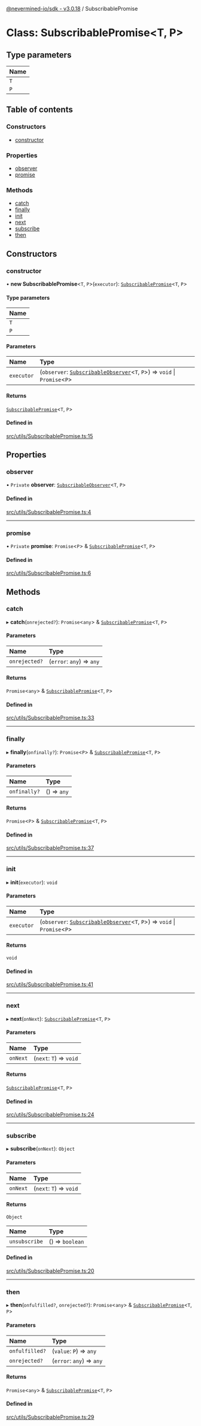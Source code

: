 [@nevermined-io/sdk - v3.0.18](../code-reference.md) / SubscribablePromise

# Class: SubscribablePromise\<T, P\>

## Type parameters

| Name |
| :--- |
| `T`  |
| `P`  |

## Table of contents

### Constructors

- [constructor](SubscribablePromise.md#constructor)

### Properties

- [observer](SubscribablePromise.md#observer)
- [promise](SubscribablePromise.md#promise)

### Methods

- [catch](SubscribablePromise.md#catch)
- [finally](SubscribablePromise.md#finally)
- [init](SubscribablePromise.md#init)
- [next](SubscribablePromise.md#next)
- [subscribe](SubscribablePromise.md#subscribe)
- [then](SubscribablePromise.md#then)

## Constructors

### constructor

• **new SubscribablePromise**\<`T`, `P`\>(`executor`): [`SubscribablePromise`](SubscribablePromise.md)\<`T`, `P`\>

#### Type parameters

| Name |
| :--- |
| `T`  |
| `P`  |

#### Parameters

| Name       | Type                                                                                                      |
| :--------- | :-------------------------------------------------------------------------------------------------------- |
| `executor` | (`observer`: [`SubscribableObserver`](SubscribableObserver.md)\<`T`, `P`\>) => `void` \| `Promise`\<`P`\> |

#### Returns

[`SubscribablePromise`](SubscribablePromise.md)\<`T`, `P`\>

#### Defined in

[src/utils/SubscribablePromise.ts:15](https://github.com/nevermined-io/sdk-js/blob/5a87eb38c1c2c3e15829bd6357608ed347da321e/src/utils/SubscribablePromise.ts#L15)

## Properties

### observer

• `Private` **observer**: [`SubscribableObserver`](SubscribableObserver.md)\<`T`, `P`\>

#### Defined in

[src/utils/SubscribablePromise.ts:4](https://github.com/nevermined-io/sdk-js/blob/5a87eb38c1c2c3e15829bd6357608ed347da321e/src/utils/SubscribablePromise.ts#L4)

---

### promise

• `Private` **promise**: `Promise`\<`P`\> & [`SubscribablePromise`](SubscribablePromise.md)\<`T`, `P`\>

#### Defined in

[src/utils/SubscribablePromise.ts:6](https://github.com/nevermined-io/sdk-js/blob/5a87eb38c1c2c3e15829bd6357608ed347da321e/src/utils/SubscribablePromise.ts#L6)

## Methods

### catch

▸ **catch**(`onrejected?`): `Promise`\<`any`\> & [`SubscribablePromise`](SubscribablePromise.md)\<`T`, `P`\>

#### Parameters

| Name          | Type                      |
| :------------ | :------------------------ |
| `onrejected?` | (`error`: `any`) => `any` |

#### Returns

`Promise`\<`any`\> & [`SubscribablePromise`](SubscribablePromise.md)\<`T`, `P`\>

#### Defined in

[src/utils/SubscribablePromise.ts:33](https://github.com/nevermined-io/sdk-js/blob/5a87eb38c1c2c3e15829bd6357608ed347da321e/src/utils/SubscribablePromise.ts#L33)

---

### finally

▸ **finally**(`onfinally?`): `Promise`\<`P`\> & [`SubscribablePromise`](SubscribablePromise.md)\<`T`, `P`\>

#### Parameters

| Name         | Type        |
| :----------- | :---------- |
| `onfinally?` | () => `any` |

#### Returns

`Promise`\<`P`\> & [`SubscribablePromise`](SubscribablePromise.md)\<`T`, `P`\>

#### Defined in

[src/utils/SubscribablePromise.ts:37](https://github.com/nevermined-io/sdk-js/blob/5a87eb38c1c2c3e15829bd6357608ed347da321e/src/utils/SubscribablePromise.ts#L37)

---

### init

▸ **init**(`executor`): `void`

#### Parameters

| Name       | Type                                                                                                      |
| :--------- | :-------------------------------------------------------------------------------------------------------- |
| `executor` | (`observer`: [`SubscribableObserver`](SubscribableObserver.md)\<`T`, `P`\>) => `void` \| `Promise`\<`P`\> |

#### Returns

`void`

#### Defined in

[src/utils/SubscribablePromise.ts:41](https://github.com/nevermined-io/sdk-js/blob/5a87eb38c1c2c3e15829bd6357608ed347da321e/src/utils/SubscribablePromise.ts#L41)

---

### next

▸ **next**(`onNext`): [`SubscribablePromise`](SubscribablePromise.md)\<`T`, `P`\>

#### Parameters

| Name     | Type                    |
| :------- | :---------------------- |
| `onNext` | (`next`: `T`) => `void` |

#### Returns

[`SubscribablePromise`](SubscribablePromise.md)\<`T`, `P`\>

#### Defined in

[src/utils/SubscribablePromise.ts:24](https://github.com/nevermined-io/sdk-js/blob/5a87eb38c1c2c3e15829bd6357608ed347da321e/src/utils/SubscribablePromise.ts#L24)

---

### subscribe

▸ **subscribe**(`onNext`): `Object`

#### Parameters

| Name     | Type                    |
| :------- | :---------------------- |
| `onNext` | (`next`: `T`) => `void` |

#### Returns

`Object`

| Name          | Type            |
| :------------ | :-------------- |
| `unsubscribe` | () => `boolean` |

#### Defined in

[src/utils/SubscribablePromise.ts:20](https://github.com/nevermined-io/sdk-js/blob/5a87eb38c1c2c3e15829bd6357608ed347da321e/src/utils/SubscribablePromise.ts#L20)

---

### then

▸ **then**(`onfulfilled?`, `onrejected?`): `Promise`\<`any`\> & [`SubscribablePromise`](SubscribablePromise.md)\<`T`, `P`\>

#### Parameters

| Name           | Type                      |
| :------------- | :------------------------ |
| `onfulfilled?` | (`value`: `P`) => `any`   |
| `onrejected?`  | (`error`: `any`) => `any` |

#### Returns

`Promise`\<`any`\> & [`SubscribablePromise`](SubscribablePromise.md)\<`T`, `P`\>

#### Defined in

[src/utils/SubscribablePromise.ts:29](https://github.com/nevermined-io/sdk-js/blob/5a87eb38c1c2c3e15829bd6357608ed347da321e/src/utils/SubscribablePromise.ts#L29)
